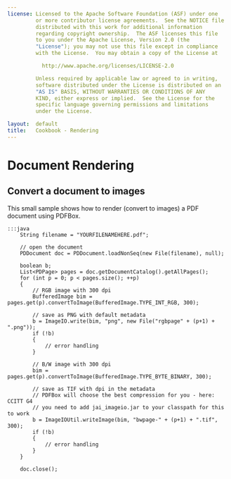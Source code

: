 ```yaml
---
license: Licensed to the Apache Software Foundation (ASF) under one
         or more contributor license agreements.  See the NOTICE file
         distributed with this work for additional information
         regarding copyright ownership.  The ASF licenses this file
         to you under the Apache License, Version 2.0 (the
         "License"); you may not use this file except in compliance
         with the License.  You may obtain a copy of the License at

           http://www.apache.org/licenses/LICENSE-2.0

         Unless required by applicable law or agreed to in writing,
         software distributed under the License is distributed on an
         "AS IS" BASIS, WITHOUT WARRANTIES OR CONDITIONS OF ANY
         KIND, either express or implied.  See the License for the
         specific language governing permissions and limitations
         under the License.

layout:  default
title:   Cookbook - Rendering
---
```


Document Rendering
==================

Convert a document to images
----------------------------

This small sample shows how to render (convert to images) a PDF document using PDFBox.

	:::java
        String filename = "YOURFILENAMEHERE.pdf";

        // open the document
        PDDocument doc = PDDocument.loadNonSeq(new File(filename), null);

        boolean b;
        List<PDPage> pages = doc.getDocumentCatalog().getAllPages();
        for (int p = 0; p < pages.size(); ++p)
        {
            // RGB image with 300 dpi
            BufferedImage bim = pages.get(p).convertToImage(BufferedImage.TYPE_INT_RGB, 300);
            
            // save as PNG with default metadata
            b = ImageIO.write(bim, "png", new File("rgbpage" + (p+1) + ".png"));
            if (!b)
            {
                // error handling
            }

            // B/W image with 300 dpi
            bim = pages.get(p).convertToImage(BufferedImage.TYPE_BYTE_BINARY, 300);
            
            // save as TIF with dpi in the metadata
            // PDFBox will choose the best compression for you - here: CCITT G4
            // you need to add jai_imageio.jar to your classpath for this to work
            b = ImageIOUtil.writeImage(bim, "bwpage-" + (p+1) + ".tif", 300);
            if (!b)
            {
                // error handling
            }
        }

        doc.close();
